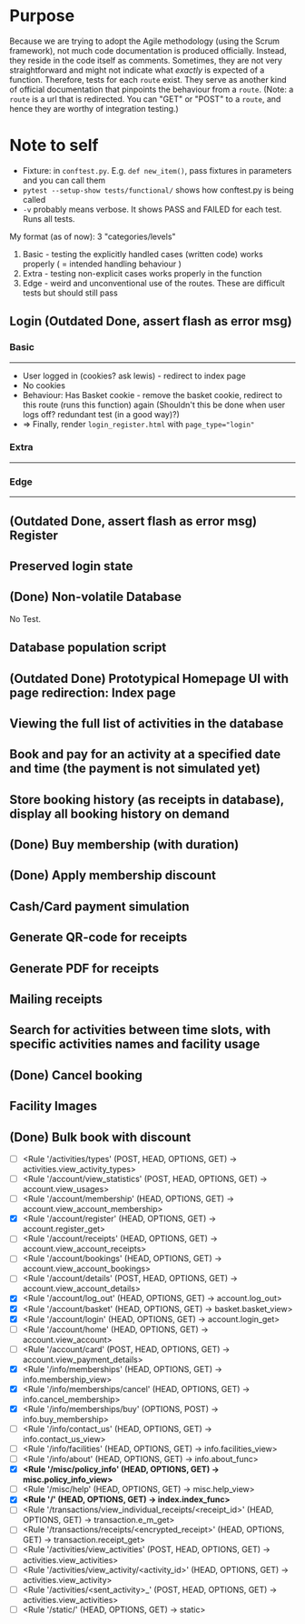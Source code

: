 # Purpose
Because we are trying to adopt the Agile methodology (using the Scrum framework), not much code documentation is produced officially. Instead, they reside in the code itself as comments. Sometimes, they are not very straightforward and might not indicate what *exactly* is expected of a function. Therefore, tests for each `route` exist. They serve as another kind of official documentation that pinpoints the behaviour from a `route`. (Note: a `route` is a url that is redirected. You can "GET" or "POST" to a `route`, and hence they are worthy of integration testing.)

# Note to self
* Fixture: in `conftest.py`. E.g. `def new_item()`, pass fixtures in parameters and you can call them
* `pytest --setup-show tests/functional/` shows how conftest.py is being called
* `-v` probably means verbose. It shows PASS and FAILED for each test. Runs all tests.

My format (as of now):
3 "categories/levels"
1. Basic - testing the explicitly handled cases (written code) works properly ( = intended handling behaviour )
2. Extra - testing non-explicit cases works properly in the function
3. Edge - weird and unconventional use of the routes. These are difficult tests but should still pass

## Login (Outdated Done, assert flash as error msg)
### Basic
---
- User logged in (cookies? ask lewis) - redirect to index page
- No cookies
- Behaviour: Has Basket cookie - remove the basket cookie, redirect to this route (runs this function) again
(Shouldn't this be done when user logs off? redundant test (in a good way)?)
- => Finally, render `login_register.html` with `page_type="login"`

### Extra
---

### Edge
---

## (Outdated Done, assert flash as error msg) Register

## Preserved login state

## (Done) Non-volatile Database
No Test.

## Database population script

## (Outdated Done) Prototypical Homepage UI with page redirection: Index page

## Viewing the full list of activities in the database

## Book and pay for an activity at a specified date and time (the payment is not simulated yet)

## Store booking history (as receipts in database), display all booking history on demand

## (Done) Buy membership (with duration)

## (Done) Apply membership discount

## Cash/Card payment simulation

## Generate QR-code for receipts

## Generate PDF for receipts

## Mailing receipts

## Search for activities between time slots, with specific activities names and facility usage

## (Done) Cancel booking

## Facility Images

## (Done) Bulk book with discount

- [ ] <Rule '/activities/types' (POST, HEAD, OPTIONS, GET) -> activities.view_activity_types>
- [ ] <Rule '/account/view_statistics' (POST, HEAD, OPTIONS, GET) -> account.view_usages>
- [ ] <Rule '/account/membership' (HEAD, OPTIONS, GET) -> account.view_account_membership>
- [x] <Rule '/account/register' (HEAD, OPTIONS, GET) -> account.register_get>
- [ ] <Rule '/account/receipts' (HEAD, OPTIONS, GET) -> account.view_account_receipts>
- [ ] <Rule '/account/bookings' (HEAD, OPTIONS, GET) -> account.view_account_bookings>
- [ ] <Rule '/account/details' (POST, HEAD, OPTIONS, GET) -> account.view_account_details>
- [x] <Rule '/account/log_out' (HEAD, OPTIONS, GET) -> account.log_out>
- [x] <Rule '/account/basket' (HEAD, OPTIONS, GET) -> basket.basket_view>
- [x] <Rule '/account/login' (HEAD, OPTIONS, GET) -> account.login_get>
- [ ] <Rule '/account/home' (HEAD, OPTIONS, GET) -> account.view_account>
- [ ] <Rule '/account/card' (POST, HEAD, OPTIONS, GET) -> account.view_payment_details>
- [x] <Rule '/info/memberships' (HEAD, OPTIONS, GET) -> info.membership_view>
- [x] <Rule '/info/memberships/cancel' (HEAD, OPTIONS, GET) -> info.cancel_membership>
- [x] <Rule '/info/memberships/buy' (OPTIONS, POST) -> info.buy_membership>
- [ ] <Rule '/info/contact_us' (HEAD, OPTIONS, GET) -> info.contact_us_view>
- [ ] <Rule '/info/facilities' (HEAD, OPTIONS, GET) -> info.facilities_view>
- [ ] <Rule '/info/about' (HEAD, OPTIONS, GET) -> info.about_func>
- [x] **<Rule '/misc/policy_info' (HEAD, OPTIONS, GET) -> misc.policy_info_view>**
- [ ] <Rule '/misc/help' (HEAD, OPTIONS, GET) -> misc.help_view>
- [x] **<Rule '/' (HEAD, OPTIONS, GET) -> index.index_func>**
- [ ] <Rule '/transactions/view_individual_receipts/<receipt_id>' (HEAD, OPTIONS, GET) -> transaction.e_m_get>
- [ ] <Rule '/transactions/receipts/<encrypted_receipt>' (HEAD, OPTIONS, GET) -> transaction.receipt_get>
- [ ] <Rule '/activities/view_activities' (POST, HEAD, OPTIONS, GET) -> activities.view_activities>
- [ ] <Rule '/activities/view_activity/<activity_id>' (HEAD, OPTIONS, GET) -> activities.view_activity>
- [ ] <Rule '/activities/<sent_activity>_<multiple>' (POST, HEAD, OPTIONS, GET) -> activities.view_activities>
- [ ] <Rule '/static/<filename>' (HEAD, OPTIONS, GET) -> static>